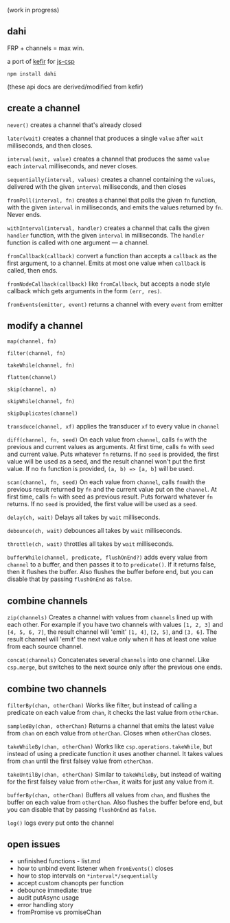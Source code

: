 (work in progress)

dahi
---

FRP + channels = max win.

a port of [kefir](https://pozadi.github.io/kefir/) for [js-csp](https://github.com/ubolonton/js-csp)

`npm install dahi`

(these api docs are derived/modified from kefir)


create a channel
---

`never()`
creates a channel that's already closed 

`later(wait)`
creates a channel that produces a single `value` after `wait` milliseconds, and then closes.

`interval(wait, value)`
creates a channel that produces the same `value` each `interval` milliseconds, and never closes.

`sequentially(interval, values)`
creates a channel containing the `values`, delivered with the given `interval` milliseconds, and then closes

`fromPoll(interval, fn)`
creates a channel that polls the given `fn` function, with the given `interval` in milliseconds, and emits the values returned by `fn`. Never ends.

`withInterval(interval, handler)`
creates a channel that calls the given `handler` function, with the given `interval` in milliseconds. The `handler` function is called with one argument — a channel.

`fromCallback(callback)`
convert a function than accepts a `callback` as the first argument, to a channel. Emits at most one value when `callback` is called, then ends.

`fromNodeCallback(callback)`
like `fromCallback`, but accepts a node style callback which gets arguments in the form `(err, res)`. 


`fromEvents(emitter, event)`
returns a channel with every `event` from emitter


modify a channel
---

`map(channel, fn)`

`filter(channel, fn)`

`takeWhile(channel, fn)`

`flatten(channel)`

`skip(channel, n)`

`skipWhile(channel, fn)`

`skipDuplicates(channel)`

`transduce(channel, xf)`
applies the transducer `xf` to every value in `channel`

`diff(channel, fn, seed)`
On each value from `channel`, calls `fn` with the previous and current values as arguments. At first time, calls `fn` with `seed` and current value. Puts whatever `fn` returns. If no `seed` is provided, the first value will be used as a seed, and the result channel won't put the first value. If no `fn` function is provided, `(a, b) => [a, b]` will be used.

`scan(channel, fn, seed)`
On each value from `channel`, calls `fn`with the previous result returned by `fn` and the current value put on the `channel`. At first time, calls `fn` with seed as previous result. Puts forward whatever `fn` returns. If no `seed` is provided, the first value will be used as a `seed`.

`delay(ch, wait)`
Delays all takes by `wait` milliseconds.

`debounce(ch, wait)`
debounces all takes by `wait` milliseconds.

`throttle(ch, wait)`
throttles all takes by `wait` milliseconds.

`bufferWhile(channel, predicate, flushOnEnd?)`
adds every value from `channel` to a buffer, and then passes it to to `predicate()`. If it returns false, then it flushes the buffer. Also flushes the buffer before end, but you can disable that by passing `flushOnEnd` as `false`.


combine channels
---
`zip(channels)`
Creates a channel with values from `channels` lined up with each other. For example if you have two channels with values `[1, 2, 3]` and `[4, 5, 6, 7]`, the result channel will 'emit' `[1, 4]`, `[2, 5]`, and `[3, 6]`. The result channel will 'emit' the next value only when it has at least one value from each source channel.

`concat(channels)`
Concatenates several `channels` into one channel. Like `csp.merge`, but switches to the next source only after the previous one ends.


combine two channels
---
`filterBy(chan, otherChan)`
Works like filter, but instead of calling a predicate on each value from `chan`, it checks the last value from `otherChan`.

`sampledBy(chan, otherChan)`
Returns a channel that emits the latest value from `chan` on each value from `otherChan`. Closes when `otherChan` closes.

`takeWhileBy(chan, otherChan)`
Works like `csp.operations.takeWhile`, but instead of using a predicate function it uses another channel. It takes values from `chan` until the first falsey value from `otherChan`.

`takeUntilBy(chan, otherChan)`
Similar to `takeWhileBy`, but instead of waiting for the first falsey value from `otherChan`, it waits for just any value from it.

`bufferBy(chan, otherChan)`
Buffers all values from `chan`, and flushes the buffer on each value from `otherChan`. Also flushes the buffer before end, but you can disable that by passing `flushOnEnd` as `false`.

`log()`
logs every put onto the channel


open issues 
---
- unfinished functions - list.md
- how to unbind event listener when `fromEvents()` closes
- how to stop intervals on `*interval*/sequentially`
- accept custom chanopts per function
- debounce immediate: true
- audit putAsync usage
- error handling story
- fromPromise vs promiseChan